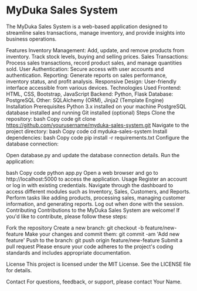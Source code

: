 # MyDuka Sales System
The MyDuka Sales System is a web-based application designed to streamline sales transactions, manage inventory, and provide insights into business operations.

Features
Inventory Management: Add, update, and remove products from inventory. Track stock levels, buying and selling prices.
Sales Transactions: Process sales transactions, record product sales, and manage quantities sold.
User Authentication: Secure access with user accounts and authentication.
Reporting: Generate reports on sales performance, inventory status, and profit analysis.
Responsive Design: User-friendly interface accessible from various devices.
Technologies Used
Frontend: HTML, CSS, Bootstrap, JavaScript
Backend: Python, Flask
Database: PostgreSQL
Other: SQLAlchemy (ORM), Jinja2 (Template Engine)
Installation
Prerequisites
Python 3.x installed on your machine
PostgreSQL database installed and running
Git installed (optional)
Steps
Clone the repository:
bash
Copy code
git clone https://github.com/yourusername/myduka-sales-system.git
Navigate to the project directory:
bash
Copy code
cd myduka-sales-system
Install dependencies:
bash
Copy code
pip install -r requirements.txt
Configure the database connection:

Open database.py and update the database connection details.
Run the application:

bash
Copy code
python app.py
Open a web browser and go to http://localhost:5000 to access the application.
Usage
Register an account or log in with existing credentials.
Navigate through the dashboard to access different modules such as Inventory, Sales, Customers, and Reports.
Perform tasks like adding products, processing sales, managing customer information, and generating reports.
Log out when done with the session.
Contributing
Contributions to the MyDuka Sales System are welcome! If you'd like to contribute, please follow these steps:

Fork the repository
Create a new branch: git checkout -b feature/new-feature
Make your changes and commit them: git commit -am 'Add new feature'
Push to the branch: git push origin feature/new-feature
Submit a pull request
Please ensure your code adheres to the project's coding standards and includes appropriate documentation.

License
This project is licensed under the MIT License. See the LICENSE file for details.

Contact
For questions, feedback, or support, please contact Your Name.

